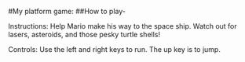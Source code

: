 #My platform game:
##How to play-

Instructions:
Help Mario make his way to the space ship. Watch out for lasers, asteroids, and those pesky turtle shells!

Controls:
Use the left and right keys to run. The up key is to jump.